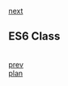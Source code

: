 <a href="04.md">next</a>

<h2>ES6 Class</h2>

<div>
</div>

<br/>
<a href="02.md">prev</a>
<br/>
<a href="00.md">plan</a>
